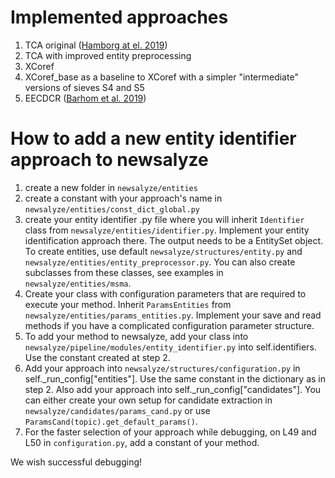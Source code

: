 # Implemented approaches
1) TCA original ([Hamborg at el. 2019](https://www.gipp.com/wp-content/papercite-data/pdf/hamborg2019a.pdf))
1) TCA with improved entity preprocessing 
2) XCoref 
2) XCoref_base as a baseline to XCoref with a simpler "intermediate" versions of sieves S4 and S5 
3) EECDCR ([Barhom et al. 2019](https://www.aclweb.org/anthology/P19-1409/))

# How to add a new entity identifier approach to newsalyze
1) create a new folder in ```newsalyze/entities```
2) create a constant with your approach's name in ```newsalyze/entities/const_dict_global.py```
3) create your entity identifier .py file where you will inherit ```Identifier``` class from ```newsalyze/entities/identifier.py```. 
Implement your entity identification approach there. The output needs to be a EntitySet object. To create entities, use 
default ```newsalyze/structures/entity.py``` and ```newsalyze/entities/entity_preprocessor.py```. You can also create subclasses 
from these classes, see examples in ```newsalyze/entities/msma```.
4) Create your class with configuration parameters that are required to execute your method. Inherit ```ParamsEntities``` 
from ```newsalyze/entities/params_entities.py```. Implement your save and read methods if you have a complicated configuration 
parameter structure. 
5) To add your method to newsalyze, add your class into ```newsalyze/pipeline/modules/entity_identifier.py``` into 
self.identifiers. Use the constant created at step 2. 
6) Add your approach into ```newsalyze/structures/configuration.py``` in self._run_config["entities"]. Use the same constant in the 
dictionary as in step 2. Also add your approach into self._run_config["candidates"]. You can either create your own setup 
for candidate extraction in ```newsalyze/candidates/params_cand.py``` or use ```ParamsCand(topic).get_default_params()```.
7) For the faster selection of your approach while debugging, on L49 and L50 in ```configuration.py```, add a constant of your method. 

We wish successful debugging!
